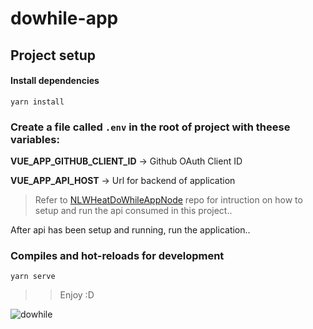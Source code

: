 # dowhile-app

## Project setup

#### Install dependencies
```
yarn install
```
### Create a file called `.env` in the root of project with theese variables:

**VUE_APP_GITHUB_CLIENT_ID** -> Github OAuth Client ID

**VUE_APP_API_HOST** -> Url for backend of application


> Refer to [NLWHeatDoWhileAppNode](https://github.com/xSallus/nlw-heat-dowhile-node) repo for intruction on how to setup and run the api consumed in this project..

After api has been setup and running, run the application..

### Compiles and hot-reloads for development
```
yarn serve
```

>> Enjoy :D

![dowhile](https://github.com/xSallus/nlw-heat-dowhile-app/blob/front/src/assets/default-icons/dowhile.svg)
